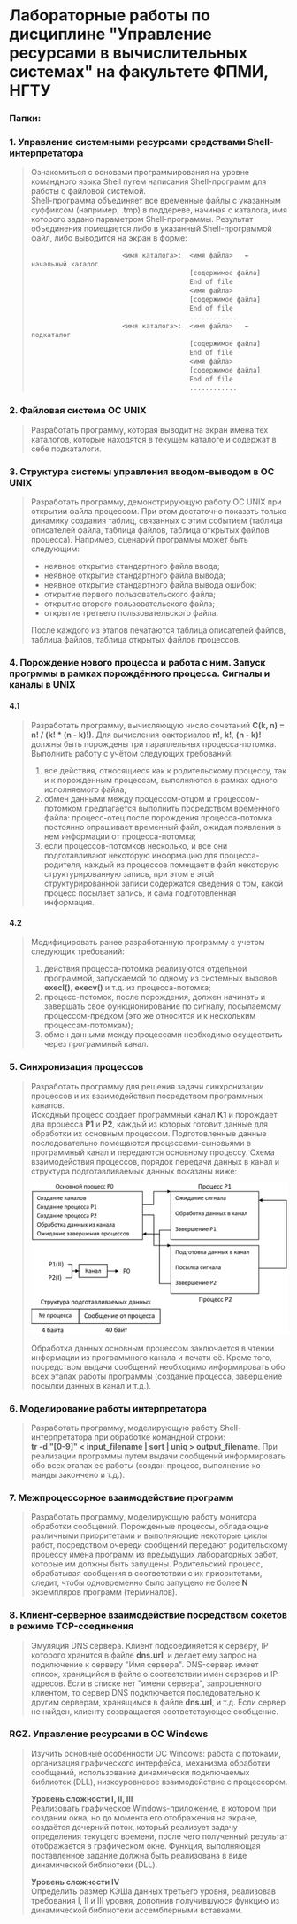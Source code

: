 # Лабораторные работы по дисциплине "Управление ресурсами в вычислительных системах" на факультете ФПМИ, НГТУ


### Папки:
### 1. Управление системными ресурсами средствами Shell-интерпретатора
> Ознакомиться с основами программирования на уровне командного языка Shell путем написания Shell-программ для работы с файловой 
системой.  
> Shell-программа объединяет все временные файлы с указанным суффиксом (например, .tmp) в поддереве, начиная с каталога, имя которого 
задано параметром Shell-программы. Результат объединения помещается либо в указанный Shell-программой файл, либо выводится на экран в 
форме:  
>
>                            <имя каталога>:  <имя файла>   ←   начальный каталог  
>                                             [содержимое файла]  
>                                             End of file  
>                                             <имя файла>  
>                                             [содержимое файла]  
>                                             End of file  
>                                             ............  
>                            <имя каталога>:  <имя файла>   ←   подкаталог  
>                                             [содержимое файла]  
>                                             End of file  
>                                             <имя файла>  
>                                             [содержимое файла]  
>                                             End of file  
>                                             ............  

### 2. Файловая система ОС UNIX
> Разработать программу, которая выводит на экран имена тех каталогов, которые находятся в текущем каталоге и содержат в себе 
подкаталоги.

### 3. Структура системы управления вводом-выводом в ОС UNIX
> Разработать программу, демонстрирующую работу ОС UNIX при открытии файла процессом. При этом достаточно показать только динамику 
создания таблиц, связанных с этим событием (таблица описателей файла, таблица файлов, таблица открытых файлов процесса). Например, 
сценарий программы может быть следующим:
> * неявное открытие стандартного файла ввода;
> * неявное открытие стандартного файла вывода;
> * неявное открытие стандартного файла вывода ошибок;
> * открытие первого пользовательского файла;
> * открытие второго пользовательского файла;
> * открытие третьего пользовательского файла.  
>
> После каждого из этапов печатаются таблица описателей файлов, таблица файлов, таблица открытых файлов процессов.

### 4. Порождение нового процесса и работа с ним. Запуск прогрммы в рамках порождённого процесса. Сигналы и каналы в UNIX
#### 4.1
> Разработать программу, вычисляющую число сочетаний **C(k, n) = n! / (k! * (n - k)!)**. Для вычисления факториалов **n!**, **k!**, 
**(n - k)!** должны быть порождены три параллельных процесса-потомка. Выполнить работу с учётом следующих требований:  
>	1. все действия, относящиеся как к родительскому процессу, так и к порожденным процессам, выполняются в рамках одного исполняемого 
файла;  
>	2. обмен данными между процессом-отцом и процессом-потомком предлагается выполнить посредством временного файла: процесс-отец после 
порождения процесса-потомка постоянно опрашивает временный файл, ожидая появления в нем информации от процесса-потомка;   
>	3. если процессов-потомков несколько, и все они подготавливают некоторую информацию для процесса-родителя, каждый из процессов 
помещает в файл некоторую структурированную запись, при этом в этой структурированной записи содержатся сведения о том, какой процесс 
посылает запись, и сама подготовленная информация.  
#### 4.2
> Модифицировать ранее разработанную программу с учетом следующих требований:  
> 1. действия процесса-потомка реализуются отдельной программой, запускаемой по одному из системных вызовов **execl()**, 
**execv()** и т.д. из процесса-потомка;  
> 2. процесс-потомок, после порождения, должен начинать и завершать свое функционирование по сигналу, посылаемому процессом-предком 
(это же относится и к нескольким процессам-потомкам);  
> 3. обмен данными между процессами необходимо осуществить через программный канал.  

### 5. Синхронизация процессов
> Разработать программу для решения задачи синхронизации процессов и их взаимодействия посредством программных каналов.  
> Исходный процесс создает программный канал **К1** и порождает два процесса **Р1** и **Р2**, каждый из которых готовит данные для 
обработки их основным процессом. Подготовленные данные последовательно помещаются процессами-сыновьями в программный канал и передаются
основному процессу. Схема взаимодействия процессов, порядок передачи данных в канал и структура подготавливаемых данных показаны ниже:  
>  
> <p align="center"> <img width="640" src="5-communication-scheme.png"> </p>
>  
> Обработка данных основным процессом заключается в чтении информации из программного канала и печати её. Кроме того, посредством 
выдачи сообщений необходимо информировать обо всех этапах работы программы (создание процесса, завершение посылки данных в канал и т.д.).

### 6. Моделирование работы интерпретатора
> Разработать программу, моделирующую работу Shell-интерпретатора при обработке командной строки:  
**tr -d "[0-9]" < input_filename | sort | uniq > output_filename**. При реализации программы путем выдачи сообщений информировать обо всех этапах ее работы
(создан процесс, выполнение ко-манды закончено и т.д.).  

### 7. Межпроцессорное взаимодействие программ
> Разработать программу, моделирующую работу монитора обработки сообщений. Порожденные процессы, обладающие различными приоритетами и 
выполняющие некоторые циклы работ, посредством очереди сообщений передают родительскому процессу имена программ из предыдущих 
лабораторных работ, которые им должны быть запущены. Родительский процесс, обрабатывая сообщения в соответствии с их приоритетами, 
следит, чтобы одновременно было запущено не более **N** экземпляров программ (терминалов).

### 8. Клиент-серверное взаимодействие посредством сокетов в режиме TCP-соединения
> Эмуляция DNS сервера. Клиент подсоединяется к серверу, IP которого хранится в файле **dns.url**, и делает ему запрос на подключение к 
серверу "Имя сервера". DNS-сервер имеет список, хранящийся в файле о соответствии имен серверов и IP-адресов. Если в списке нет 
"имени сервера", запрошенного клиентом, то сервер DNS подключается последовательно к другим серверам, хранящимся в файле **dns.url**, 
и т.д. Если сервер не найден, клиенту возвращается соответствующее сообщение.

### RGZ. Управление ресурсами в OC Windows
> Изучить основные особенности ОС Windows: работа с потоками, организация графического интерфейса, механизма обработки сообщений, 
использование динамически подключаемых библиотек (DLL), низкоуровневое взаимодействие с процессором.  
>  
> **Уровень сложности I, II, III**  
Реализовать графическое Windows-приложение, в котором при создании окна, но до момента его отображения на экране, создаётся дочерний 
поток, который реализует задачу определения текущего времени, после чего полученный результат отображается в графическом окне. Функция, 
выполняющая поставленное задание должна быть реализована в виде динамической библиотеки (DLL).  
>  
> **Уровень сложности IV**  
Определить размер КЭШа данных третьего уровня, реализовав требования I, II и III уровня, дополнив получившуюся функцию из динамической
библиотеки ассемблерными вставками.  
